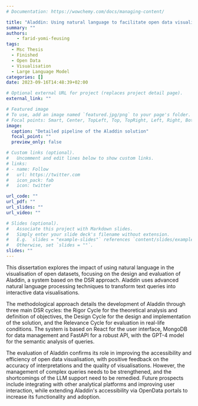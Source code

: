 ```yaml
---
# Documentation: https://wowchemy.com/docs/managing-content/

title: "Aladdin: Using natural language to facilitate open data visualisation"
summary: ""
authors: 
    - farid-yomi-feusing
tags:
  - Msc Thesis
  - Finished
  - Open Data
  - Visualisation
  - Large Language Model
categories: []
date: 2023-09-16T14:48:39+02:00

# Optional external URL for project (replaces project detail page).
external_link: ""

# Featured image
# To use, add an image named `featured.jpg/png` to your page's folder.
# Focal points: Smart, Center, TopLeft, Top, TopRight, Left, Right, BottomLeft, Bottom, BottomRight.
image:
  caption: "Detailed pipeline of the Aladdin solution"
  focal_point: ""
  preview_only: false

# Custom links (optional).
#   Uncomment and edit lines below to show custom links.
# links:
# - name: Follow
#   url: https://twitter.com
#   icon_pack: fab
#   icon: twitter

url_code: ""
url_pdf: ""
url_slides: ""
url_video: ""

# Slides (optional).
#   Associate this project with Markdown slides.
#   Simply enter your slide deck's filename without extension.
#   E.g. `slides = "example-slides"` references `content/slides/example-slides.md`.
#   Otherwise, set `slides = ""`.
slides: ""
---
```


This dissertation explores the impact of using natural language in the visualisation of
open datasets, focusing on the design and evaluation of Aladdin, a system based on the DSR
approach. Aladdin uses advanced natural language processing techniques to transform text
queries into interactive data visualisations. 

The methodological approach details the development of Aladdin through three main
DSR cycles: the Rigor Cycle for the theoretical analysis and definition of objectives, the Design
Cycle for the design and implementation of the solution, and the Relevance Cycle for evaluation
in real-life conditions. The system is based on React for the user interface, MongoDB for data
management and FastAPI for a robust API, with the GPT-4 model for the semantic analysis of
queries.

The evaluation of Aladdin confirms its role in improving the accessibility and efficiency of
open data visualisation, with positive feedback on the accuracy of interpretations and the quality
of visualisations. However, the management of complex queries needs to be strengthened, and
the shortcomings of the LLM support need to be remedied. Future prospects include integrating
with other analytical platforms and improving user interaction, while extending Aladdin's
accessibility via OpenData portals to increase its functionality and adoption.
